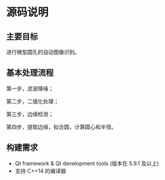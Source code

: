 # 源码说明

## 主要目标

进行微型圆孔的自动图像识别。

## 基本处理流程

第一步，滤波降噪；

第二步，二值化处理；

第三步，边缘检测；

第四步，提取边缘，拟合圆，计算圆心和半径。

## 构建需求

* Qt framework & Qt development tools (版本在 5.9.1 及以上)
* 支持 C++14 的编译器
